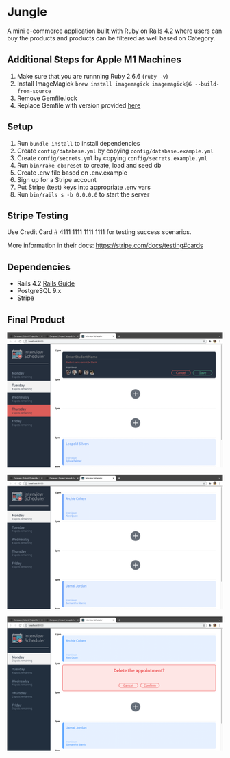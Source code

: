 # Jungle

A mini e-commerce application built with Ruby on Rails 4.2 where users can buy the products and products can be filtered as well based on Category.

## Additional Steps for Apple M1 Machines

1. Make sure that you are runnning Ruby 2.6.6 (`ruby -v`)
1. Install ImageMagick `brew install imagemagick imagemagick@6 --build-from-source`
2. Remove Gemfile.lock
3. Replace Gemfile with version provided [here](https://gist.githubusercontent.com/FrancisBourgouin/831795ae12c4704687a0c2496d91a727/raw/ce8e2104f725f43e56650d404169c7b11c33a5c5/Gemfile)

## Setup

1. Run `bundle install` to install dependencies
2. Create `config/database.yml` by copying `config/database.example.yml`
3. Create `config/secrets.yml` by copying `config/secrets.example.yml`
4. Run `bin/rake db:reset` to create, load and seed db
5. Create .env file based on .env.example
6. Sign up for a Stripe account
7. Put Stripe (test) keys into appropriate .env vars
8. Run `bin/rails s -b 0.0.0.0` to start the server

## Stripe Testing

Use Credit Card # 4111 1111 1111 1111 for testing success scenarios.

More information in their docs: <https://stripe.com/docs/testing#cards>

## Dependencies

* Rails 4.2 [Rails Guide](http://guides.rubyonrails.org/v4.2/)
* PostgreSQL 9.x
* Stripe

## Final Product

!["Screenshot of adding item to cart"](https://github.com/AvantikaTheLearner/scheduler/blob/master/docs/Validation-while-booking-new-appointment.png?raw=true)

!["Screenshot of item being Sold Out"](https://github.com/AvantikaTheLearner/scheduler/blob/master/docs/Available-slots-for-booking.png?raw=true)

!["Screenshot of order details page after placing the order"](https://github.com/AvantikaTheLearner/scheduler/blob/master/docs/Deleting-appointment.png?raw=true)